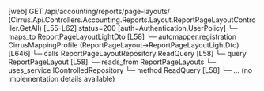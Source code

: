 [web] GET /api/accounting/reports/page-layouts/  (Cirrus.Api.Controllers.Accounting.Reports.Layout.ReportPageLayoutController.GetAll)  [L55–L62] status=200 [auth=Authentication.UserPolicy]
  └─ maps_to ReportPageLayoutLightDto [L58]
    └─ automapper.registration CirrusMappingProfile (ReportPageLayout->ReportPageLayoutLightDto) [L646]
  └─ calls ReportPageLayoutRepository.ReadQuery [L58]
  └─ query ReportPageLayout [L58]
    └─ reads_from ReportPageLayouts
  └─ uses_service IControlledRepository<ReportPageLayout>
    └─ method ReadQuery [L58]
      └─ ... (no implementation details available)

